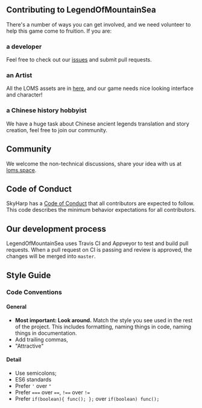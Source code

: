 ## Contributing to LegendOfMountainSea
There's a number of ways you can get involved, and we need volunteer to help this game come to fruition. If you are:

###  a developer
Feel free to check out our [issues](https://github.com/SkyHarp/LegendOfMountainSea/issues) and submit pull requests.

### an Artist
All the LOMS assets are in [here](https://github.com/SkyHarp/LegendOfMountainSea/tree/master/LOMS/assets), and our game needs nice looking interface and character!

### a Chinese history hobbyist
We have a huge task about Chinese ancient legends translation and story creation, feel free to join our community.

## Community
We welcome the non-technical discussions, share your idea with us at [loms.space](https://loms.space/).


## Code of Conduct
SkyHarp has a [Code of Conduct](https://github.com/SkyHarp/LegendOfMountainSea/blob/master/.github/CODE_OF_CONDUCT.md) that all contributors are expected to follow. This code describes the minimum behavior expectations for all contributors.

## Our development process
LegendOfMountainSea uses Travis CI and Appveyor to test and build pull requests. When a pull request on CI is passing and review is approved, the changes will be merged into `master`.

## Style Guide
### Code Conventions

#### General

- **Most important: Look around.** Match the style you see used in the rest of the project. This includes formatting, naming things in code, naming things in documentation.
- Add trailing commas,
- "Attractive"

#### Detail
- Use semicolons;
- ES6 standards
- Prefer `'` over `"`
- Prefer `===` over `==`, `!==` over `!=`
- Prefer `if(boolean){ func(); };` over `if(boolean) func();`
